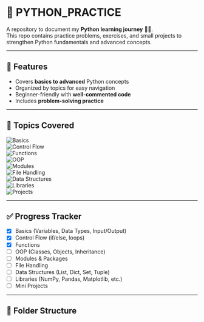 # 🐍 PYTHON_PRACTICE  

A repository to document my **Python learning journey** 🧑‍💻.  
This repo contains practice problems, exercises, and small projects to strengthen Python fundamentals and advanced concepts.  

---

## 🚀 Features  
- Covers **basics to advanced** Python concepts  
- Organized by topics for easy navigation  
- Beginner-friendly with **well-commented code**  
- Includes **problem-solving practice**  

---

## 📂 Topics Covered  

![Basics](https://img.shields.io/badge/Basics-blue?style=for-the-badge)  
![Control Flow](https://img.shields.io/badge/Control%20Flow-green?style=for-the-badge)  
![Functions](https://img.shields.io/badge/Functions-orange?style=for-the-badge)  
![OOP](https://img.shields.io/badge/OOP-purple?style=for-the-badge)  
![Modules](https://img.shields.io/badge/Modules-yellow?style=for-the-badge)  
![File Handling](https://img.shields.io/badge/File%20Handling-red?style=for-the-badge)  
![Data Structures](https://img.shields.io/badge/Data%20Structures-pink?style=for-the-badge)  
![Libraries](https://img.shields.io/badge/Libraries-brown?style=for-the-badge)  
![Projects](https://img.shields.io/badge/Projects-gray?style=for-the-badge)  

---

## ✅ Progress Tracker  

- [x] Basics (Variables, Data Types, Input/Output)  
- [x] Control Flow (if/else, loops)  
- [x] Functions  
- [ ] OOP (Classes, Objects, Inheritance)  
- [ ] Modules & Packages  
- [ ] File Handling  
- [ ] Data Structures (List, Dict, Set, Tuple)  
- [ ] Libraries (NumPy, Pandas, Matplotlib, etc.)  
- [ ] Mini Projects  

---

## 📂 Folder Structure